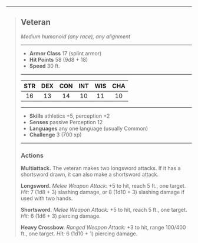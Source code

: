 ***
> ## Veteran
> *Medium humanoid (any race), any alignment*
> 
> ***
> 
> - **Armor Class** 17 (splint armor)
> - **Hit Points** 58 (9d8 + 18)
> - **Speed** 30 ft.
> 
> ***
> 
> |STR|DEX|CON|INT|WIS|CHA|
> |:---:|:---:|:---:|:---:|:---:|:---:|
> |16|13|14|10|11|10|
> 
> ***
> 
> - **Skills** athletics +5, perception +2
> - **Senses** passive Perception 12
> - **Languages** any one language (usually Common)
> - **Challenge** 3 (700 xp)
> 
> ***
> 
> ### Actions
> **Multiattack.** The veteran makes two longsword attacks. If it has a shortsword drawn, it can also make a shortsword attack.
> 
> **Longsword.** *Melee Weapon Attack:* +5 to hit, reach 5 ft., one target. *Hit:* 7 (1d8 + 3) slashing damage, or 8 (1d10 + 3) slashing damage if used with two hands.
> 
> **Shortsword.** *Melee Weapon Attack:* +5 to hit, reach 5 ft., one target. *Hit:* 6 (1d6 + 3) piercing damage.
> 
> **Heavy Crossbow.** *Ranged Weapon Attack:* +3 to hit, range 100/400 ft., one target. *Hit:* 6 (1d10 + 1) piercing damage.